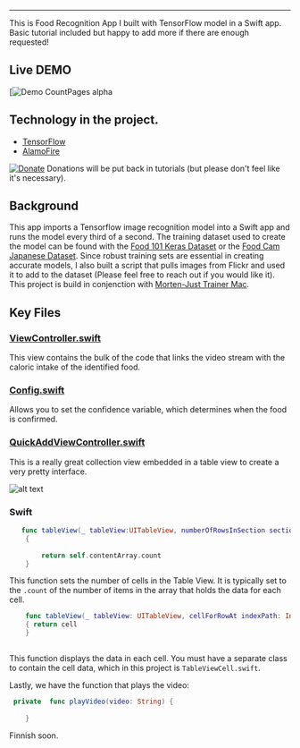 
------

This is Food Recognition App I built with TensorFlow model in a Swift app.  Basic tutorial included but happy to add more if there are enough requested!

## Live DEMO

[![Demo CountPages alpha](https://media.giphy.com/media/3oFzlZ1zrgQ9TXtoXK/giphy.gif)


## Technology in the project.

 - [TensorFlow](https://github.com/tensorflow/tensorflow)
 - [AlamoFire](https://github.com/Alamofire/Alamofire)
 

[![Donate](https://img.shields.io/badge/Donate-PayPal-green.svg)](https://www.paypal.me/https://www.paypal.me/bfmarks)
Donations will be put back in tutorials (but please don't feel like it's necessary).

## Background

This app imports a Tensorflow image recognition model into a Swift app and runs the model every third of a second.  The training dataset used to create the model can be found with the [Food 101 Keras Dataset](https://github.com/stratospark/food-101-keras) or the [Food Cam Japanese Dataset](http://foodcam.mobi/dataset100.html).  Since robust training sets are essential in creating accurate models, I also built a script that pulls images from Flickr and used it to add to the dataset (Please feel free to reach out if you would like it).  This project is build in conjenction with [Morten-Just Trainer Mac](https://github.com/mortenjust/trainer-mac/).

## Key Files
### [ViewController.swift](https://github.com/BFMarks/snapdiet/blob/master/Tensorswift/ViewController.swift)
This view contains the bulk of the code that links the video stream with the caloric intake of the identified food.   

### [Config.swift](https://github.com/BFMarks/snapdiet/blob/master/Config.swift)
Allows you to set the confidence variable, which determines when the food is confirmed.

### [QuickAddViewController.swift](https://github.com/BFMarks/snapdiet/blob/master/Tensorswift/QuickAddViewController.swift)
This is a really great collection view embedded in a table view to create a very pretty interface.

![alt text](https://www.evernote.com/shard/s689/sh/eb39aeb8-40c7-48fc-a73e-df33ea6a1ce2/ab62f01bb895de2e/res/29baaf54-039f-4ed2-abc6-e7d5dbb8c256/skitch.png?resizeSmall&width=832)

### Swift

```swift
   func tableView(_ tableView:UITableView, numberOfRowsInSection section:Int) -> Int
    {
        
        return self.contentArray.count
    }
```
This function sets the number of cells in the Table View.   It is typically set to the ```.count``` of the number of items in the array that holds the data for each cell.


```swift
    func tableView(_ tableView: UITableView, cellForRowAt indexPath: IndexPath) -> UITableViewCell
    { return cell
    }
    
```
This function displays the data in each cell.  You must have a separate class to contain the cell data, which in this project is ```TableViewCell.swift```.

Lastly, we have the function that plays the video:

```swift
 private  func playVideo(video: String) {
  
    }
```
Finnish soon.
